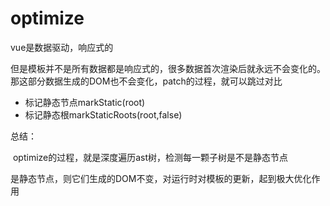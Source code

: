 # optimize

vue是数据驱动，响应式的

但是模板并不是所有数据都是响应式的，很多数据首次渲染后就永远不会变化的。那这部分数据生成的DOM也不会变化，patch的过程，就可以跳过对比

* 标记静态节点markStatic(root)
* 标记静态根markStaticRoots(root,false)

总结：

​	optimize的过程，就是深度遍历ast树，检测每一颗子树是不是静态节点

​	是静态节点，则它们生成的DOM不变，对运行时对模板的更新，起到极大优化作用